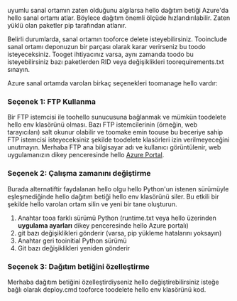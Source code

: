 uyumlu sanal ortamın zaten olduğunu algılarsa hello dağıtım betiği Azure'da hello sanal ortamı atlar.  Böylece dağıtım önemli ölçüde hızlandırılabilir.  Zaten yüklü olan paketler pip tarafından atlanır.

Belirli durumlarda, sanal ortamın tooforce delete isteyebilirsiniz.  Tooinclude sanal ortamı deponuzun bir parçası olarak karar verirseniz bu toodo isteyeceksiniz.  Tooget ihtiyacınız varsa, aynı zamanda toodo bu isteyebilirsiniz bazı paketlerden RID veya değişiklikleri toorequirements.txt sınayın.

Azure sanal ortamda varolan birkaç seçenekleri toomanage hello vardır:

### <a name="option-1-use-ftp"></a>Seçenek 1: FTP Kullanma
Bir FTP istemcisi ile toohello sunucusuna bağlanmak ve mümkün toodelete hello env klasörünü olması.  Bazı FTP istemcilerinin (örneğin, web tarayıcıları) salt okunur olabilir ve toomake emin toouse bu beceriye sahip FTP istemcisi isteyeceksiniz şekilde toodelete klasörleri izin verilmeyeceğini unutmayın.  Merhaba FTP ana bilgisayar adı ve kullanıcı görüntülenir, web uygulamanızın dikey penceresinde hello [Azure Portal](https://portal.azure.com).

### <a name="option-2-toggle-runtime"></a>Seçenek 2: Çalışma zamanını değiştirme
Burada alternatiftir faydalanan hello olgu hello Python'un istenen sürümüyle eşleşmediğinde hello dağıtım betiği hello env klasörünü siler.  Bu etkili bir şekilde hello varolan ortam silin ve yeni bir tane oluşturun.

1. Anahtar tooa farklı sürümü Python (runtime.txt veya hello üzerinden **uygulama ayarları** dikey penceresinde hello Azure portalı)
2. git bazı değişiklikleri gönderir (varsa, pip yükleme hatalarını yoksayın)
3. Anahtar geri tooinitial Python sürümü
4. Git bazı değişiklikleri yeniden gönderir

### <a name="option-3-customize-deployment-script"></a>Seçenek 3: Dağıtım betiğini özelleştirme
Merhaba dağıtım betiğini özelleştirdiyseniz hello değiştirebilirsiniz isteğe bağlı olarak deploy.cmd tooforce toodelete hello env klasörünü kod.

